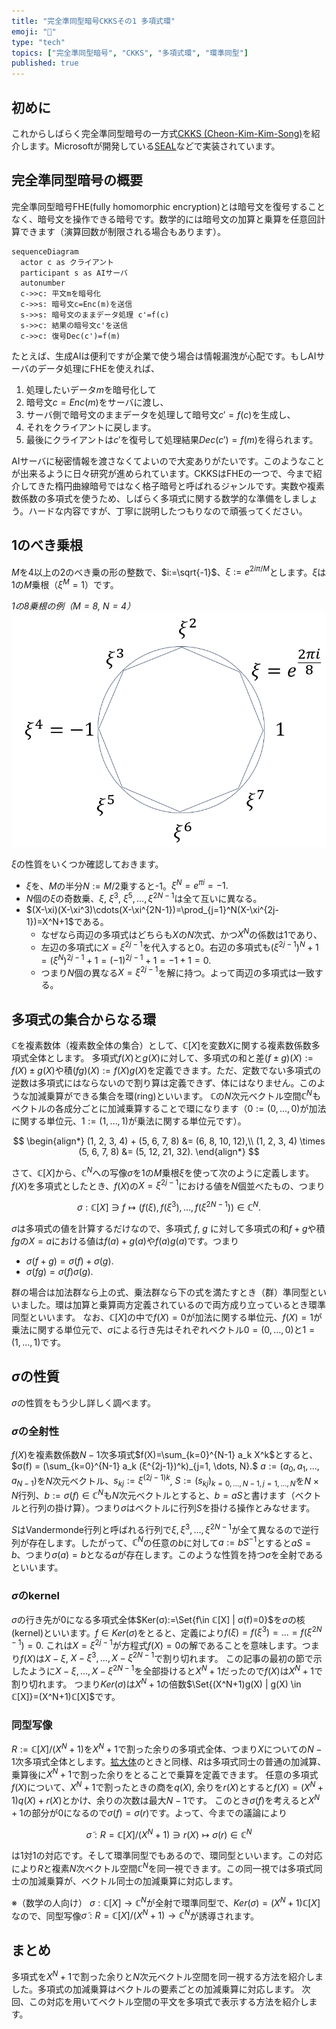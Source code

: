 ```yaml
---
title: "完全準同型暗号CKKSその1 多項式環"
emoji: "🧮"
type: "tech"
topics: ["完全準同型暗号", "CKKS", "多項式環", "環準同型"]
published: true
---
```

## 初めに
これからしばらく完全準同型暗号の一方式[CKKS (Cheon-Kim-Kim-Song)](https://eprint.iacr.org/2016/421)を紹介します。Microsoftが開発している[SEAL](https://github.com/microsoft/SEAL)などで実装されています。

## 完全準同型暗号の概要
完全準同型暗号FHE(fully homomorphic encryption)とは暗号文を復号することなく、暗号文を操作できる暗号です。数学的には暗号文の加算と乗算を任意回計算できます（演算回数が制限される場合もあります）。

```mermaid
sequenceDiagram
  actor c as クライアント
  participant s as AIサーバ
  autonumber
  c->>c: 平文mを暗号化
  c->>s: 暗号文c=Enc(m)を送信
  s->>s: 暗号文のままデータ処理 c'=f(c)
  s->>c: 結果の暗号文c'を送信
  c->>c: 復号Dec(c')=f(m)
```
たとえば、生成AIは便利ですが企業で使う場合は情報漏洩が心配です。もしAIサーバのデータ処理にFHEを使えれば、
1. 処理したいデータ$m$を暗号化して
2. 暗号文$c=Enc(m)$をサーバに渡し、
3. サーバ側で暗号文のままデータを処理して暗号文$c'=f(c)$を生成し、
4. それをクライアントに戻します。
5. 最後にクライアントは$c'$を復号して処理結果$Dec(c')=f(m)$を得られます。

AIサーバに秘密情報を渡さなくてよいので大変ありがたいです。このようなことが出来るように日々研究が進められています。CKKSはFHEの一つで、今まで紹介してきた楕円曲線暗号ではなく格子暗号と呼ばれるジャンルです。実数や複素数係数の多項式を使うため、しばらく多項式に関する数学的な準備をしましょう。ハードな内容ですが、丁寧に説明したつもりなので頑張ってください。

## 1のべき乗根

$M$を4以上の2のべき乗の形の整数で、$i:=\sqrt{-1}$、$\xi:=e^{2i\pi/M}$とします。$\xi$は1の$M$乗根（$\xi^M=1$）です。

*1の8乗根の例（$M=8$, $N=4$）*
![1の8乗根の例](/images/root-of-unit.png)

$\xi$の性質をいくつか確認しておきます。
- $\xi$を、$M$の半分$N:=M/2$乗すると-1。$\xi^N=e^{\pi i}=-1.$
- $N$個の$\xi$の奇数乗、$\xi$, $\xi^3$, $\xi^5, \dots, \xi^{2N-1}$は全て互いに異なる。
- $(X-\xi)(X-\xi^3)\cdots(X-\xi^{2N-1})=\prod_{j=1}^N(X-\xi^{2j-1})=X^N+1$である。
  - なぜなら両辺の多項式はどちらも$X$の$N$次式、かつ$X^N$の係数は1であり、
  - 左辺の多項式に$X=\xi^{2j-1}$を代入すると0。右辺の多項式も$(\xi^{2j-1})^N+1=(\xi^N)^{2j-1}+1=(-1)^{2j-1}+1=-1+1=0.$
  - つまり$N$個の異なる$X=\xi^{2j-1}$を解に持つ。よって両辺の多項式は一致する。

## 多項式の集合からなる環

ℂを複素数体（複素数全体の集合）として、$ℂ[X]$を変数$X$に関する複素数係数多項式全体とします。
多項式$f(X)$と$g(X)$に対して、多項式の和と差$(f \pm g)(X):=f(X) \pm g(X)$や積$(fg)(X):=f(X)g(X)$を定義できます。ただ、定数でない多項式の逆数は多項式にはならないので割り算は定義できず、体にはなりません。このような加減乗算ができる集合を環(ring)といいます。
$ℂ$の$N$次元ベクトル空間$ℂ^N$もベクトルの各成分ごとに加減乗算することで環になります（$0:=(0, \dots, 0)$が加法に関する単位元、$1:=(1,\dots, 1)$が乗法に関する単位元です）。

$$
\begin{align*}
(1, 2, 3, 4) + (5, 6, 7, 8) &= (6, 8, 10, 12),\\
(1, 2, 3, 4) \times (5, 6, 7, 8) &= (5, 12, 21, 32).
\end{align*}
$$

さて、$ℂ[X]$から、$ℂ^N$への写像$σ$を1の$M$乗根$\xi$を使って次のように定義します。
$f(X)$を多項式としたとき、$f(X)$の$X=\xi^{2j-1}$における値を$N$個並べたもの、つまり

$$
σ: ℂ[X] \ni f \mapsto (f(ξ), f(ξ^3), \dots, f(ξ^{2N-1})) \in ℂ^N.
$$

$σ$は多項式の値を計算するだけなので、多項式 $f$, $g$ に対して多項式の和$f+g$や積$fg$の$X=a$における値は$f(a)+g(a)$や$f(a)g(a)$です。つまり
- $σ(f + g) = σ(f) + σ(g).$
- $σ(fg) = σ(f)σ(g).$

群の場合は加法群なら上の式、乗法群なら下の式を満たすとき（群）準同型といいました。環は加算と乗算両方定義されているので両方成り立っているとき環準同型といいます。
なお、$ℂ[X]$の中で$f(X)=0$が加法に関する単位元、$f(X)=1$が乗法に関する単位元で、$σ$による行き先はそれぞれベクトル$0=(0, \dots, 0)$と$1=(1, \dots, 1)$です。

## $σ$の性質
$σ$の性質をもう少し詳しく調べます。

### $σ$の全射性
$f(X)$を複素数係数$N-1$次多項式$f(X)=\sum_{k=0}^{N-1} a_k X^k$とすると、$σ(f) = (\sum_{k=0}^{N-1} a_k (ξ^{2j-1})^k)_{j=1, \dots, N}.$
$a := (a_0, a_1, ..., a_{N-1})$を$N$次元ベクトル、$s_{kj}:=\xi^{(2j-1)k}$, $S:=(s_{kj})_{k=0,\dots,N-1, j=1,\dots, N}$を$N \times N$行列、$b:=σ(f)\in ℂ^N$も$N$次元ベクトルとすると、$b=aS$と書けます（ベクトルと行列の掛け算）。つまり$σ$はベクトルに行列$S$を掛ける操作とみなせます。

$S$はVandermonde行列と呼ばれる行列で$\xi, \xi^3, \dots, \xi^{2N-1}$が全て異なるので逆行列が存在します。したがって、$ℂ^N$の任意の$b$に対して$a:=bS^{-1}$とすると$aS=b$、つまり$σ(a)=b$となる$a$が存在します。このような性質を持つ$σ$を全射であるといいます。

### $σ$のkernel
$σ$の行き先が0になる多項式全体$Ker(σ):=\Set{f\in  ℂ[X] | σ(f)=0}$を$σ$の核(kernel)といいます。$f \in Ker(\sigma)$をとると、定義により$f(\xi)=f(\xi^3)= \dots =f(\xi^{2N-1})=0.$
これは$X=\xi^{2j-1}$が方程式$f(X)=0$の解であることを意味します。つまり$f(X)$は$X-\xi$, $X-\xi^3, \dots, X-\xi^{2N-1}$で割り切れます。
この記事の最初の節で示したように$X-\xi, \dots, X-\xi^{2N-1}$を全部掛けると$X^N+1$だったので$f(X)$は$X^N+1$で割り切れます。
つまり$Ker(σ)$は$X^N+1$の倍数$\Set{(X^N+1)g(X) | g(X) \in ℂ[X]}=(X^N+1)ℂ[X]$です。

### 同型写像
$R:=ℂ[X]/(X^N+1)$を$X^N+1$で割った余りの多項式全体、つまり$X$についての$N-1$次多項式全体とします。[拡大体](https://zenn.dev/herumi/articles/extension-field-of-f2#%E3%81%AE8%E6%AC%A1%E6%8B%A1%E5%A4%A7%E4%BD%93%E3%81%A8128%E6%AC%A1%E6%8B%A1%E5%A4%A7%E4%BD%93)のときと同様、$R$は多項式同士の普通の加減算、乗算後に$X^N+1$で割った余りをとることで乗算を定義できます。
任意の多項式$f(X)$について、$X^N+1$で割ったときの商を$q(X)$, 余りを$r(X)$とすると$f(X)=(X^N+1)q(X)+r(X)$とかけ、余りの次数は最大$N-1$です。
このとき$σ(f)$を考えると$X^N+1$の部分が0になるので$σ(f)=σ(r)$です。よって、今までの議論により

$$
\tilde{σ}:R=ℂ[X]/(X^N+1) \ni r(X) \mapsto σ(r) \in ℂ^N
$$

は1対1の対応です。そして環準同型でもあるので、環同型といいます。この対応により$R$と複素$N$次ベクトル空間$ℂ^N$を同一視できます。この同一視では多項式同士の加減乗算が、ベクトル同士の加減乗算に対応します。

※（数学の人向け）  $σ:ℂ[X] \rightarrow ℂ^N$が全射で環準同型で、$Ker(σ)=(X^N+1) ℂ[X]$なので、同型写像$\tilde{σ}:R=ℂ[X]/(X^N+1) \rightarrow ℂ^N$が誘導されます。

## まとめ
多項式を$X^N+1$で割った余りと$N$次元ベクトル空間を同一視する方法を紹介しました。多項式の加減乗算はベクトルの要素ごとの加減乗算に対応します。
次回、この対応を用いてベクトル空間の平文を多項式で表示する方法を紹介します。
